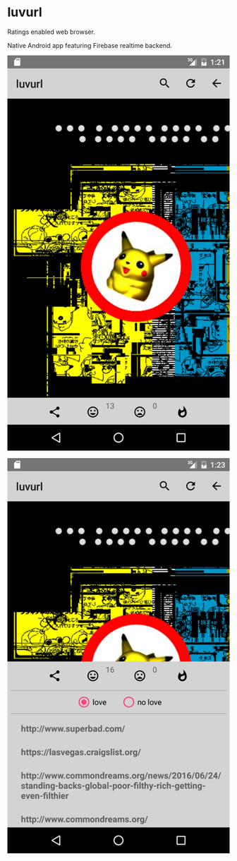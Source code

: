 # luvurl

Ratings enabled web browser.

Native Android app featuring Firebase realtime backend.







![luvurl1](https://github.com/ofoke/luvurl/blob/master/Screenshot_20160625-132102.png)




![luvurl2](https://github.com/ofoke/luvurl/blob/master/Screenshot_20160625-132311.png)


